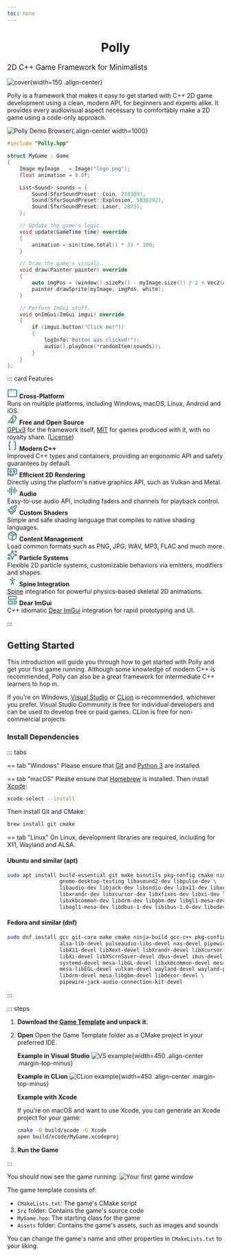 ```yaml
---
toc: none
---
```


<h1 class="main-title" style="text-align: center">Polly</h1>

<p class="sub-title center-text" style="font-size: 120%">2D C++ Game Framework for Minimalists</p>

![cover](/assets/images/logo256.png){width=150 .align-center}

<p class="center-text">
Polly is a framework that makes it easy to get started with C++ 2D game development using a clean, modern API, for beginners and experts alike. It provides every audiovisual aspect necessary to comfortably make a 2D game using a code-only approach.
</p>

<!--
<div class="centering-container">
    <a class="docmd-button"  href="#getting-started">Get Started</a>
</div>
-->

![Polly Demo Browser](/assets/images/cover-1.webp){.align-center width=1000}

```cpp
#include "Polly.hpp"

struct MyGame : Game
{
    Image myImage   = Image("logo.png");
    float animation = 0.0f;

    List<Sound> sounds = {
        Sound(SfxrSoundPreset::Coin, 218309),
        Sound(SfxrSoundPreset::Explosion, 5838292),
        Sound(SfxrSoundPreset::Laser, 2873),
    };

    // Update the game's logic.
    void update(GameTime time) override
    {
        animation = sin(time.total() * 3) * 100;
    }

    // Draw the game's visuals.
    void draw(Painter painter) override
    {
        auto imgPos = (window().sizePx() - myImage.size()) / 2 + Vec2(animation, 0);
        painter.drawSprite(myImage, imgPos, white);
    }

    // Perform ImGui stuff.
    void onImGui(ImGui imgui) override
    {
        if (imgui.button("Click me!"))
        {
            logInfo("Button was clicked!");
            audio().playOnce(*randomItem(sounds));
        }
    }
};
```

::: card Features

<div class="features-container">

<div>
<div class="feature-header">
<svg xmlns="http://www.w3.org/2000/svg" width="24" height="24" viewBox="0 0 24 24" fill="none" stroke="#3e8083ff" stroke-width="2" stroke-linecap="round" stroke-linejoin="round" class="lucide lucide-app-window-mac-icon lucide-app-window-mac"><rect width="20" height="16" x="2" y="4" rx="2"/><path d="M6 8h.01"/><path d="M10 8h.01"/><path d="M14 8h.01"/></svg>
<b>Cross-Platform</b>
</div>
Runs on multiple platforms, including Windows, macOS, Linux, Android and iOS.
</div>

<div>
<div class="feature-header">
<svg xmlns="http://www.w3.org/2000/svg" width="24" height="24" viewBox="0 0 24 24" fill="none" stroke="#3e8083ff" stroke-width="2" stroke-linecap="round" stroke-linejoin="round" class="lucide lucide-bird-icon lucide-bird"><path d="M16 7h.01"/><path d="M3.4 18H12a8 8 0 0 0 8-8V7a4 4 0 0 0-7.28-2.3L2 20"/><path d="m20 7 2 .5-2 .5"/><path d="M10 18v3"/><path d="M14 17.75V21"/><path d="M7 18a6 6 0 0 0 3.84-10.61"/></svg>
<b>Free and Open Source</b>
</div>
<a href="https://www.gnu.org/licenses/gpl-3.0.en.html" target="_blank">GPLv3</a> for the framework itself, <a href="https://opensource.org/license/mit" target="_blank">MIT</a> for games produced with it, with no royalty share. (<a href="/license">License</a>)
</div>

<div>
<div class="feature-header">
<svg xmlns="http://www.w3.org/2000/svg" width="24" height="24" viewBox="0 0 24 24" fill="none" stroke="#3e8083ff" stroke-width="2" stroke-linecap="round" stroke-linejoin="round" class="lucide lucide-braces-icon lucide-braces"><path d="M8 3H7a2 2 0 0 0-2 2v5a2 2 0 0 1-2 2 2 2 0 0 1 2 2v5c0 1.1.9 2 2 2h1"/><path d="M16 21h1a2 2 0 0 0 2-2v-5c0-1.1.9-2 2-2a2 2 0 0 1-2-2V5a2 2 0 0 0-2-2h-1"/></svg>
<b>Modern C++</b>
</div>
Improved C++ types and containers, providing an ergonomic API and safety guarantees by default.
</div>

<div>
<div class="feature-header">
<svg xmlns="http://www.w3.org/2000/svg" width="24" height="24" viewBox="0 0 24 24" fill="none" stroke="#3e8083ff" stroke-width="2" stroke-linecap="round" stroke-linejoin="round" class="lucide lucide-gpu-icon lucide-gpu"><path d="M2 21V3"/><path d="M2 5h18a2 2 0 0 1 2 2v8a2 2 0 0 1-2 2H2.26"/><path d="M7 17v3a1 1 0 0 0 1 1h5a1 1 0 0 0 1-1v-3"/><circle cx="16" cy="11" r="2"/><circle cx="8" cy="11" r="2"/></svg>
<b>Efficient 2D Rendering</b>
</div>
Directly using the platform's native graphics API, such as Vulkan and Metal.
</div>

<div>
<div class="feature-header">
<svg xmlns="http://www.w3.org/2000/svg" width="24" height="24" viewBox="0 0 24 24" fill="none" stroke="#3e8083ff" stroke-width="2" stroke-linecap="round" stroke-linejoin="round" class="lucide lucide-audio-lines-icon lucide-audio-lines"><path d="M2 10v3"/><path d="M6 6v11"/><path d="M10 3v18"/><path d="M14 8v7"/><path d="M18 5v13"/><path d="M22 10v3"/></svg>
<b>Audio</b>
</div>
Easy-to-use audio API, including faders and channels for playback control.
</div>

<div>
<div class="feature-header">
<svg xmlns="http://www.w3.org/2000/svg" width="24" height="24" viewBox="0 0 24 24" fill="none" stroke="#3e8083ff" stroke-width="2" stroke-linecap="round" stroke-linejoin="round" class="lucide lucide-paintbrush-icon lucide-paintbrush"><path d="m14.622 17.897-10.68-2.913"/><path d="M18.376 2.622a1 1 0 1 1 3.002 3.002L17.36 9.643a.5.5 0 0 0 0 .707l.944.944a2.41 2.41 0 0 1 0 3.408l-.944.944a.5.5 0 0 1-.707 0L8.354 7.348a.5.5 0 0 1 0-.707l.944-.944a2.41 2.41 0 0 1 3.408 0l.944.944a.5.5 0 0 0 .707 0z"/><path d="M9 8c-1.804 2.71-3.97 3.46-6.583 3.948a.507.507 0 0 0-.302.819l7.32 8.883a1 1 0 0 0 1.185.204C12.735 20.405 16 16.792 16 15"/></svg>
<b>Custom Shaders</b>
</div>
Simple and safe shading language that compiles to native shading languages.
</div>

<div>
<div class="feature-header">
<svg xmlns="http://www.w3.org/2000/svg" width="24" height="24" viewBox="0 0 24 24" fill="none" stroke="#3e8083ff" stroke-width="2" stroke-linecap="round" stroke-linejoin="round" class="lucide lucide-package-icon lucide-package"><path d="M11 21.73a2 2 0 0 0 2 0l7-4A2 2 0 0 0 21 16V8a2 2 0 0 0-1-1.73l-7-4a2 2 0 0 0-2 0l-7 4A2 2 0 0 0 3 8v8a2 2 0 0 0 1 1.73z"/><path d="M12 22V12"/><polyline points="3.29 7 12 12 20.71 7"/><path d="m7.5 4.27 9 5.15"/></svg>
<b>Content Management</b>
</div>
Load common formats such as PNG, JPG, WAV, MP3, FLAC and much more. 
</div>

<div>
<div class="feature-header">
<svg xmlns="http://www.w3.org/2000/svg" width="24" height="24" viewBox="0 0 24 24" fill="none" stroke="#3e8083ff" stroke-width="2" stroke-linecap="round" stroke-linejoin="round" class="lucide lucide-sparkles-icon lucide-sparkles"><path d="M11.017 2.814a1 1 0 0 1 1.966 0l1.051 5.558a2 2 0 0 0 1.594 1.594l5.558 1.051a1 1 0 0 1 0 1.966l-5.558 1.051a2 2 0 0 0-1.594 1.594l-1.051 5.558a1 1 0 0 1-1.966 0l-1.051-5.558a2 2 0 0 0-1.594-1.594l-5.558-1.051a1 1 0 0 1 0-1.966l5.558-1.051a2 2 0 0 0 1.594-1.594z"/><path d="M20 2v4"/><path d="M22 4h-4"/><circle cx="4" cy="20" r="2"/></svg>
<b>Particle Systems</b>
</div>
Flexible 2D particle systems, customizable behaviors via emitters, modifiers and shapes.
</div>

<div>
<div class="feature-header">
<svg xmlns="http://www.w3.org/2000/svg" width="24" height="24" viewBox="0 0 24 24" fill="none" stroke="#3e8083ff" stroke-width="2" stroke-linecap="round" stroke-linejoin="round" class="lucide lucide-person-standing-icon lucide-person-standing"><circle cx="12" cy="5" r="1"/><path d="m9 20 3-6 3 6"/><path d="m6 8 6 2 6-2"/><path d="M12 10v4"/></svg>
<b>Spine Integration</b>
</div>
<a href="https://esotericsoftware.com/" target="_blank">Spine</a> integration for powerful physics-based skeletal 2D animations.
</div>

<div>
<div class="feature-header">
<svg xmlns="http://www.w3.org/2000/svg" width="24" height="24" viewBox="0 0 24 24" fill="none" stroke="#3e8083ff" stroke-width="2" stroke-linecap="round" stroke-linejoin="round" class="lucide lucide-layout-template-icon lucide-layout-template"><rect width="18" height="7" x="3" y="3" rx="1"/><rect width="9" height="7" x="3" y="14" rx="1"/><rect width="5" height="7" x="16" y="14" rx="1"/></svg>
<b>Dear ImGui</b>
</div>
C++ idiomatic <a href="https://github.com/ocornut/imgui" target="_blank">Dear ImGui</a> integration for rapid prototyping and UI.
</div>

</div>

:::

## Getting Started

This introduction will guide you through how to get started with Polly and get your first game running. Although some knowledge of modern C++ is recommended, Polly can also be a great framework for intermediate C++ learners to hop in.

If you're on Windows, [Visual Studio](https://visualstudio.com/) or [CLion](https://www.jetbrains.com/clion/) is recommended, whichever you prefer. Visual Studio Community is free for individual developers and can be used to develop free or paid games. CLion is free for non-commercial projects.

### Install Dependencies

::: tabs

== tab "Windows"
Please ensure that [Git](https://git-scm.com/downloads/win) and [Python 3](https://www.python.org/downloads/windows/) are installed.

== tab "macOS"
Please ensure that [Homebrew](https://github.com/Homebrew/brew/releases) is installed. Then install [Xcode](https://developer.apple.com/xcode/):

```sh
xcode-select --install
```

Then install Git and CMake:

```sh
brew install git cmake
```

== tab "Linux"
On Linux, development libraries are required, including for X11, Wayland and ALSA.

#### Ubuntu and similar (apt)

```sh
sudo apt install build-essential git make binutils pkg-config cmake ninja-build clang-format \
                 gnome-desktop-testing libasound2-dev libpulse-dev \
                 libaudio-dev libjack-dev libsndio-dev libx11-dev libxext-dev \
                 libxrandr-dev libxcursor-dev libxfixes-dev libxi-dev libxss-dev libxtst-dev \
                 libxkbcommon-dev libdrm-dev libgbm-dev libgl1-mesa-dev libgles2-mesa-dev \
                 libegl1-mesa-dev libdbus-1-dev libibus-1.0-dev libudev-dev
```

#### Fedora and similar (dnf)

```sh
sudo dnf install gcc git-core make cmake ninja-build gcc-c++ pkg-config clang-tools-extra \
                 alsa-lib-devel pulseaudio-libs-devel nas-devel pipewire-devel \
                 libX11-devel libXext-devel libXrandr-devel libXcursor-devel libXfixes-devel \
                 libXi-devel libXScrnSaver-devel dbus-devel ibus-devel \
                 systemd-devel mesa-libGL-devel libxkbcommon-devel mesa-libGLES-devel \
                 mesa-libEGL-devel vulkan-devel wayland-devel wayland-protocols-devel \
                 libdrm-devel mesa-libgbm-devel libdecor-devel \
                 pipewire-jack-audio-connection-kit-devel
```

:::

::: steps

1. **Download the [Game Template](https://github.com/cdervis/Polly2D/releases/download/v0.9.0/GameTemplate.zip) and unpack it.**

2. **Open**
   Open the Game Template folder as a CMake project in your preferred IDE.

   **Example in Visual Studio**
   ![VS example](/assets/images/vs-open-cmake.webp){width=450 .align-center .margin-top-minus}

   **Example in CLion**
   ![CLion example](/assets/images/clion-open-cmake.webp){width=450 .align-center .margin-top-minus}

   **Example with Xcode**
   <div class="margin-top-minus">
   If you're on macOS and want to use Xcode, you can generate an Xcode project for your game:

   ```sh
   cmake -B build/xcode -G Xcode
   open build/xcode/MyGame.xcodeproj
   ```
   </div>

3. **Run the Game**

:::

You should now see the game running:
![Your first game window](/assets/images/mygame-first-window.webp)

The game template consists of:

- `CMakeLists.txt`: The game's CMake script
- `Src` folder: Contains the game's source code
- `MyGame.hpp`: The starting class for the game
- `Assets` folder: Contains the game's assets, such as images and sounds

You can change the game's name and other properties in `CMakeLists.txt` to your liking.


